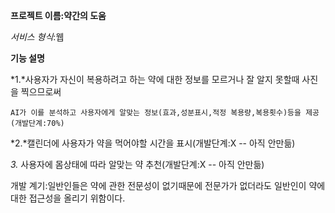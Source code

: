 **프로젝트 이름:약간의 도움**

*서비스 형식*:웹

**기능 설명** 

*1.*사용자가 자신이 복용하려고 하는 약에 대한 정보를 모르거나 잘 알지 못할때 사진을 찍으므로써 

    AI가 이를 분석하고 사용자에게 알맞는 정보(효과,성분표시,적정 복용량,복용횟수)등을 제공(개발단계:70%)
    
*2.*캘린더에 사용자가 약을 먹어야할 시간을 표시(개발단계:X -- 아직 안만듦)

*3.* 사용자에 몸상태에 따라 알맞는 약 추천(개발단계:X -- 아직 안만듦)


개발 계기:일반인들은 약에 관한 전문성이 없기때문에 전문가가 없더라도 일반인이 약에 대한 접근성을 올리기 위함이다.

